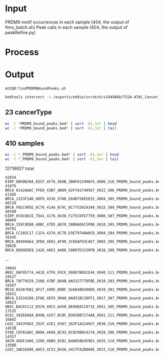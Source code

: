 # Input
PRDM9 motif occurrences in each sample (404, the output of fimo_batch.sh)
Peak calls in each sample (404, the output of peakRefine.py)
# Process

# Output

script `findPRDM9BoundPeaks.sh`
```bash
bedtools intersect -a /exports/eddie/scratch/s1949868/TCGA-ATAC_Cancer_Type-specific_PeakCalls/bed/"${fileName}.bed" -b $file -u -F 1.0 > "${fileName}_PRDM9_bound_peaks.bed"
```
## 23 cancerType
```bash
wc -l *PRDM9_bound_peaks.bed* | sort -k1,1nr | head
wc -l *PRDM9_bound_peaks.bed* | sort -k1,1nr | tail
```


## 410 samples
```bash
wc -l *_PRDM9_bound_peaks.bed* | sort -k1,1nr | head
wc -l *_PRDM9_bound_peaks.bed* | sort -k1,1nr | tail
```
 12716927 total
 
	42034 KIRP_DB49B30A_EECF_4F76_8E0B_3B0F612996F4_X006_S10_PRDM9_bound_peaks.bed
	41876 BRCA_0142AAAC_FFE8_43B7_AB99_02F7A1740567_X022_S06_PRDM9_bound_peaks.bed
	41366 BRCA_1253F1AD_60FD_4536_97A8_E84B756E5E52_X004_S05_PRDM9_bound_peaks.bed
	40729 BRCA_FB1C995E_6C78_414A_B74C_8C77CD924348_X015_S09_PRDM9_bound_peaks.bed
	40709 KIRP_0C6C66CE_7D41_4176_8438_F275CDFE7759_X006_S07_PRDM9_bound_peaks.bed
	40009 BRCA_359C8EB0_48BC_47D5_AD78_38B0AE6C5FB8_X018_S05_PRDM9_bound_peaks.bed
	39791 BRCA_CC102C17_C1CA_427A_8C7D_D3E79748A0CD_X004_S04_PRDM9_bound_peaks.bed
	39345 BRCA_08499A64_3FD8_4E62_AF08_3C66AF93CAE7_X003_S05_PRDM9_bound_peaks.bed
	39026 BRCA_DD69EDE9_142D_46E2_AA06_58D07D3230FB_X016_S08_PRDM9_bound_peaks.bed
...

    19943 HNSC_D6F95774_441D_47F6_93CE_999D7BE81E44_X040_S11_PRDM9_bound_peaks.bed
    19527 BRCA_78F79CE9_210D_47BF_B6AB_AA5327778FBE_X010_S03_PRDM9_bound_peaks.bed
    19387 MESO_E63A7EB2_8F27_499E_B9BF_92A8400388D6_X039_S01_PRDM9_bound_peaks.bed
    18551 BRCA_E2534288_EFAE_4EF6_98A0_0A931BC20FF1_X017_S07_PRDM9_bound_peaks.bed
    18023 HNSC_B4C01112_D529_49C5_A458_0E09DA1C071E_X041_S05_PRDM9_bound_peaks.bed
    17535 UCEC_392EE08A_B49B_4257_BCBC_B3038B7174A8_X041_S11_PRDM9_bound_peaks.bed
    16802 LUSC_3453F6D2_352F_41E1_8307_382F1A2249CF_X030_S10_PRDM9_bound_peaks.bed
    14538 STAD_CEF81A6C_B09A_4698_BC93_DC029B9CA17A_X028_S06_PRDM9_bound_peaks.bed
    14357 SKCM_4EDE1486_22DD_4DB9_8CB1_B4A058E459D1_X035_S10_PRDM9_bound_peaks.bed
    13500 LUSC_3AD1EA06_AA53_4C53_B436_4417FA2B8A0E_X031_S10_PRDM9_bound_peaks.bed


<!--stackedit_data:
eyJoaXN0b3J5IjpbLTQ1MzczOTU5MSwyOTU5MDA5NDIsMjA0Nz
EwOTc0MF19
-->